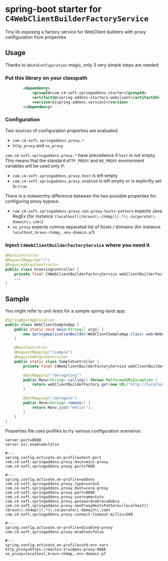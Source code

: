 # spring-boot starter for `C4WebClientBuilderFactoryService`
Tiny lib exposing a factory service for WebClient builders with proxy configuration from properties

## Usage
Thanks to `@AutoConfiguration` magic, only 3 very simple steps are needed:
### Put this library on your classpath
```xml
		<dependency>
			<groupId>com.c4-soft.springaddons.starter</groupId>
			<artifactId>spring-addons-starters-webclient</artifactId>
			<version>${spring-addons.version}</version>
		</dependency>
```

### Configuration
Two sources of configuration properties are evaluated:
- `com.c4-soft.springaddons.proxy.*`
- `http_proxy` and `no_proxy`

`com.c4-soft.springaddons.proxy.*` have precedence if `host` is not empty. This means that the standard `HTTP_PROXY` and `NO_PROXY` environment variables will be used only if:
- `com.c4-soft.springaddons.proxy.host` is left empty
- `com.c4-soft.springaddons.proxy.enabled` is left empty or is explicitly set to `true`

There is a noteworthy difference between the two possible properties for configuring proxy bypass:
- `com.c4-soft.springaddons.proxy.non-proxy-hosts-pattern` expects Java RegEx (for instance `(localhost)|(bravo\\-ch4mp)|(.*\\.corporate\\-domain\\.com)`)
- `no_proxy` expects comma separated list of hosts / domains (for instance `localhost,bravo-ch4mp,.env-domain.pf`)

### Inject `C4WebClientBuilderFactoryService` where you need it
```java
@RestController
@RequestMapping("/")
@RequiredArgsConstructor
public class GreetingController {
	private final C4WebClientBuilderFactoryService webClientBuilderFactory;
	...
}
```

## Sample
You might refer to unit-tests for a sample spring-boot app:
```java
@SpringBootApplication
public class WebClientSampleApp {
	public static void main(String[] args) {
		new SpringApplicationBuilder(WebClientSampleApp.class).web(WebApplicationType.REACTIVE).run(args);
	}

	@RestController
	@RequestMapping("/sample")
	@RequiredArgsConstructor
	public static class SampleController {
		private final C4WebClientBuilderFactoryService webClientBuilderFactory;

		@GetMapping("/delegating")
		public Mono<String> calling() throws MalformedURLException {
			return webClientBuilderFactory.get(new URL("http://localhost:8080")).build().get().uri("/sample/delegate").retrieve().bodyToMono(String.class);
		}

		@GetMapping("/delegate")
		public Mono<String> remote() {
			return Mono.just("Hello!");
		}
	}
}
```
Properties file uses profiles to try various configuration scenarios:
```properties
server.port=8080
server.ssl.enabled=false

#---
spring.config.activate.on-profile=host-port
com.c4-soft.springaddons.proxy.host=mini-proxy
com.c4-soft.springaddons.proxy.port=7080

#---
spring.config.activate.on-profile=addons
com.c4-soft.springaddons.proxy.type=socks5
com.c4-soft.springaddons.proxy.host=corp-proxy
com.c4-soft.springaddons.proxy.port=8080
com.c4-soft.springaddons.proxy.username=toto
com.c4-soft.springaddons.proxy.password=abracadabra
com.c4-soft.springaddons.proxy.nonProxyHostsPattern=(localhost)|(bravo\\-ch4mp)|(.*\\.corporate\\-domain\\.com)
com.c4-soft.springaddons.proxy.connect-timeout-millis=500

#---
spring.config.activate.on-profile=disabled-proxy
com.c4-soft.springaddons.proxy.enabled=false

#---
spring.config.activate.on-profile=std-env-vars
http_proxy=https://machin:truc@env-proxy:8080
no_proxy=localhost,bravo-ch4mp,.env-domain.pf
```